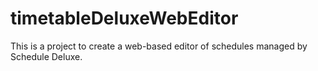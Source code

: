 timetableDeluxeWebEditor
========================

This is a project to create a web-based editor of schedules managed by Schedule Deluxe.

